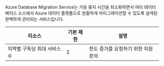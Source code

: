 Azure Database Migration Service는 가동 중지 시간을 최소화하면서 여러 데이터베이스 소스에서 Azure 데이터 플랫폼으로 원활하게 마이그레이션할 수 있도록 설계된 완벽하게 관리되는 서비스입니다.  

| **리소스** | **기본 제한** | **설명** |
| --- | --- | --- |
| 지역별 구독당 최대 서비스 수 |2 | 한도 증가를 요청하기 위한 지원 문의 |
